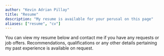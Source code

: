 ```yaml
---
author: "Kevin Adrian Pillay"
title: "Resume"
description: "My resume is available for your perusal on this page"
aliases: ["resume", "cv"]
---
```



You can view my resume below and contact me if you have any requests or job offers. Recommendations, qualifications or any other details pertaining my past experience is available on request. 

<object src="content/resume.pdf" width="755" height="1010" 
 type="application/pdf">


